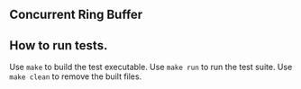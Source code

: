 Concurrent Ring Buffer
---

## How to run tests.
Use `make` to build the test executable.
Use `make run` to run the test suite.
Use `make clean` to remove the built files.
